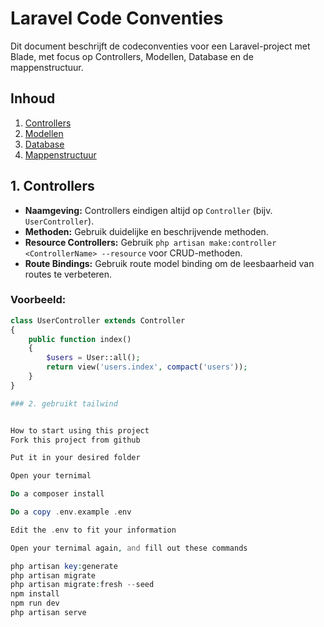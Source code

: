 # Laravel Code Conventies

Dit document beschrijft de codeconventies voor een Laravel-project met Blade, met focus op Controllers, Modellen, Database en de mappenstructuur.

## Inhoud
1. [Controllers](#controllers)
2. [Modellen](#modellen)
3. [Database](#database)
4. [Mappenstructuur](#mappenstructuur)

## 1. Controllers

- **Naamgeving:** Controllers eindigen altijd op `Controller` (bijv. `UserController`).
- **Methoden:** Gebruik duidelijke en beschrijvende methoden. 
- **Resource Controllers:** Gebruik `php artisan make:controller <ControllerName> --resource` voor CRUD-methoden.
- **Route Bindings:** Gebruik route model binding om de leesbaarheid van routes te verbeteren.

### Voorbeeld:
```php
class UserController extends Controller
{
    public function index()
    {
        $users = User::all();
        return view('users.index', compact('users'));
    }
}  

### 2. gebruikt tailwind


How to start using this project
Fork this project from github

Put it in your desired folder

Open your ternimal

Do a composer install

Do a copy .env.example .env

Edit the .env to fit your information

Open your ternimal again, and fill out these commands

php artisan key:generate
php artisan migrate
php artisan migrate:fresh --seed
npm install
npm run dev
php artisan serve



